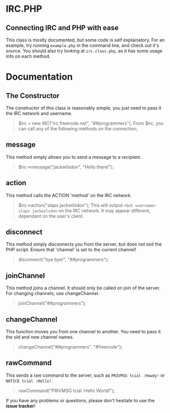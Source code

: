 IRC.PHP
=======
Connecting IRC and PHP with ease
--------------------------------
This class is mostly documented, but some code is self explainatory. For an example, try running `example.php` in the command line, and check out it's source.
You should also try looking at `irc.class.php`, as it has some usage info on each method.

Documentation
=============
The Constructor
---------------
The constructor of this class is reasonably simple; you just need to pass it the IRC network and username.
> $irc = new IRC("irc.freenode.net", "##programmers");
From $irc, you can call any of the following methods on the connection;

message
-------
This method simply allows you to send a message to a recipient.
> $irc->message("jackwilsdon", "Hello there!");

action
------
This method calls the ACTION 'method' on the IRC network.
> $irc->action("slaps jackwilsdon");
This will output `<bot username> slaps jackwilsdon` on the IRC network. It may appear different, dependant on the user's client.

disconnect
----------
This method simply disconnects you from the server, but does not exit the PHP script.
Ensure that 'channel' is set to the current channel!
> disconnect("bye bye!", "##programmers");

joinChannel
-----------
This method joins a channel. It should only be called on join of the server. For changing channels, use changeChannel.
> joinChannel("##programmers");

changeChannel
-------------
This function moves you from one channel to another. You need to pass it the old and new channel names.
> changeChannel("##programmers", "#freenode");

rawCommand
----------
This sends a raw command to the server, such as `PRIVMSG tcial :Howdy!` or `NOTICE tcial :Hello!`.
> rawCommand("PRIVMSG tcial :Hello World!");

If you have any problems or questions, please don't hesitate to use the **issue tracker**!